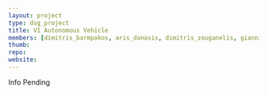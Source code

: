 ```yaml
---
layout: project
type: dsg_project
title: V1 Autonomous Vehicle
members: [dimitris_barmpakos, aris_danasis, dimitris_zouganelis, giannis_kokkotos, giorgos_xatzis]
thumb:
repo:
website:
---
```

Info Pending
